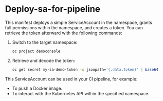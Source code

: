 # Deploy-sa-for-pipeline

This manifest deploys a simple ServiceAccount in the namespace, grants full permissions within the namespace, and creates a token.
You can retrieve the token afterward with the following commands:

1. Switch to the target namespace:  
   ```bash
   oc project democonsole
   ```
2. Retrieve and decode the token:  
   ```bash
   oc get secret my-sa-demo-token -o jsonpath='{.data.token}' | base64 -d
   ```
This ServiceAccount can be used in your CI pipeline, for example:
- To push a Docker image.
- To interact with the Kubernetes API within the specified namespace.
